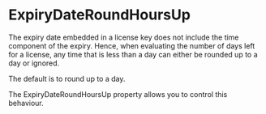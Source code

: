 # ExpiryDateRoundHoursUp

The expiry date embedded in a license key does not include the time component of the expiry. Hence, when evaluating the number of days left for a license, any time that is less than a day can either be rounded up to a day or ignored.

The default is to round up to a day.

The ExpiryDateRoundHoursUp property allows you to control this behaviour.
